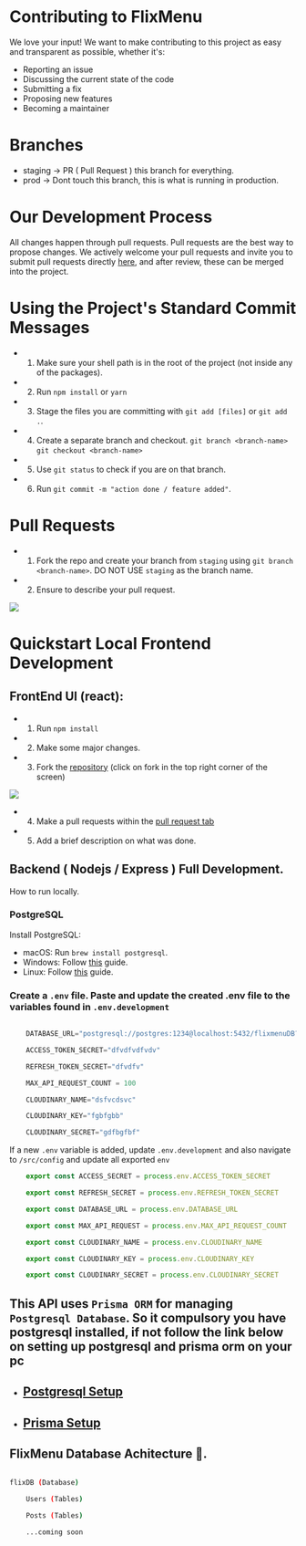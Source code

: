 # Contributing to FlixMenu

We love your input! We want to make contributing to this project as easy and transparent as possible, whether it's:

- Reporting an issue
- Discussing the current state of the code
- Submitting a fix
- Proposing new features
- Becoming a maintainer

# Branches

- staging -> PR ( Pull Request ) this branch for everything.
- prod -> Dont touch this branch, this is what is running in production.

# Our Development Process
All changes happen through pull requests. Pull requests are the best way to propose changes. We actively welcome your pull requests and invite you to submit pull requests directly [here](https://github.com/FlixMenu/FlixMenu-api/pulls), and after review, these can be merged into the project.


# Using the Project's Standard Commit Messages

- 1. Make sure your shell path is in the root of the project (not inside any of the packages).
- 2. Run `npm install` or `yarn`
- 3. Stage the files you are committing with `git add [files]` or `git add .`.
- 4. Create a separate branch and checkout. `git branch <branch-name>` `git checkout <branch-name>`
- 5. Use `git status` to check if you are on that branch.
- 6. Run `git commit -m "action done / feature added"`.

# Pull Requests

- 1. Fork the repo and create your branch from `staging` using `git branch <branch-name>`. DO NOT USE `staging` as the branch name.
- 2. Ensure to describe your pull request.

<img src="https://cdn.hashnode.com/res/hashnode/image/upload/v1615760603448/FANNgQ1fy.png?auto=compress,format&format=webp">

# Quickstart Local Frontend Development

## FrontEnd UI (react):

- 1. Run `npm install`
- 2. Make some major changes.
- 3. Fork the [repository](https://github.com/FlixMenu/FlixMenu-web) (click on fork in the top right corner of the screen)

<img src="https://camo.githubusercontent.com/e40ea43919913afd2402494b51345af565ba47b937715baba5ae8f4bc0979579/68747470733a2f2f692e6962622e636f2f524234465653302f53637265656e73686f742d323032312d30352d30372d3135323832372e6a7067">

- 4. Make a pull requests within the [pull request tab](https://github.com/FlixMenu/FlixMenu-web/pulls)

- 5. Add a brief description on what was done.


## Backend ( Nodejs / Express ) Full Development.

How to run locally.

### PostgreSQL

Install PostgreSQL:

- macOS: Run `brew install postgresql`.
- Windows: Follow [this](https://www.postgresqltutorial.com/install-postgresql/) guide.
- Linux: Follow [this](https://www.postgresqltutorial.com/install-postgresql-linux/) guide.


### Create a `.env` file. Paste and update the created .env file to the variables found in `.env.development`

```js

    DATABASE_URL="postgresql://postgres:1234@localhost:5432/flixmenuDB?schema=public"

    ACCESS_TOKEN_SECRET="dfvdfvdfvdv"

    REFRESH_TOKEN_SECRET="dfvdfv"

    MAX_API_REQUEST_COUNT = 100

    CLOUDINARY_NAME="dsfvcdsvc"

    CLOUDINARY_KEY="fgbfgbb"

    CLOUDINARY_SECRET="gdfbgfbf"
```

If a new `.env` variable is added, update `.env.development` and also navigate to `/src/config` and update all exported `env`

```js
    export const ACCESS_SECRET = process.env.ACCESS_TOKEN_SECRET

    export const REFRESH_SECRET = process.env.REFRESH_TOKEN_SECRET

    export const DATABASE_URL = process.env.DATABASE_URL

    export const MAX_API_REQUEST = process.env.MAX_API_REQUEST_COUNT

    export const CLOUDINARY_NAME = process.env.CLOUDINARY_NAME

    export const CLOUDINARY_KEY = process.env.CLOUDINARY_KEY

    export const CLOUDINARY_SECRET = process.env.CLOUDINARY_SECRET
```

## This API uses `Prisma ORM` for managing `Postgresql Database`. So it compulsory you have postgresql installed, if not follow the link below on setting up postgresql and prisma orm on your pc

- ## [Postgresql Setup](https://www.postgresqltutorial.com/postgresql-getting-started/install-postgresql/)

- ## [Prisma Setup](https://www.prisma.io/docs/getting-started/setup-prisma/start-from-scratch/relational-databases-typescript-postgres)


## FlixMenu Database Achitecture 🚀.

```bash

flixDB (Database)

    Users (Tables)

    Posts (Tables)

    ...coming soon

```